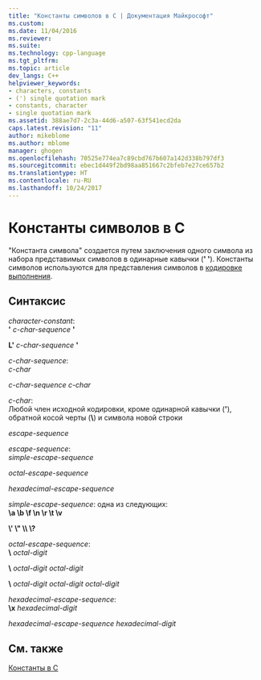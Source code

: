 ```yaml
---
title: "Константы символов в C | Документация Майкрософт"
ms.custom: 
ms.date: 11/04/2016
ms.reviewer: 
ms.suite: 
ms.technology: cpp-language
ms.tgt_pltfrm: 
ms.topic: article
dev_langs: C++
helpviewer_keywords:
- characters, constants
- (') single quotation mark
- constants, character
- single quotation mark
ms.assetid: 388ae7d7-2c3a-44d6-a507-63f541ecd2da
caps.latest.revision: "11"
author: mikeblome
ms.author: mblome
manager: ghogen
ms.openlocfilehash: 70525e774ea7c89cbd767b607a142d338b797df3
ms.sourcegitcommit: ebec1d449f2bd98aa851667c2bfeb7e27ce657b2
ms.translationtype: HT
ms.contentlocale: ru-RU
ms.lasthandoff: 10/24/2017
---
```

# <a name="c-character-constants"></a>Константы символов в C
"Константа символа" создается путем заключения одного символа из набора представимых символов в одинарные кавычки (**' '**). Константы символов используются для представления символов в [кодировке выполнения](../c-language/execution-character-set.md).  
  
## <a name="syntax"></a>Синтаксис  
 *character-constant*:  
 **'** *c-char-sequence* **'**  
  
 **L'** *c-char-sequence* **'**  
  
 *c-char-sequence*:  
 *c-char*  
  
 *c-char-sequence c-char*  
  
 *c-char*:  
 Любой член исходной кодировки, кроме одинарной кавычки (**'**), обратной косой черты (**\\**) и символа новой строки  
  
 *escape-sequence*  
  
 *escape-sequence*:  
 *simple-escape-sequence*  
  
 *octal-escape-sequence*  
  
 *hexadecimal-escape-sequence*  
  
 *simple-escape-sequence*: одна из следующих:  
 **\a \b \f \n \r \t \v**  
  
 **\\' \\" \\\ \\?**  
  
 *octal-escape-sequence*:  
 **\\**  *octal-digit*  
  
 **\\**  *octal-digit octal-digit*  
  
 **\\**  *octal-digit octal-digit octal-digit*  
  
 *hexadecimal-escape-sequence*:  
 **\x**  *hexadecimal-digit*  
  
 *hexadecimal-escape-sequence hexadecimal-digit*  
  
## <a name="see-also"></a>См. также  
 [Константы в C](../c-language/c-constants.md)